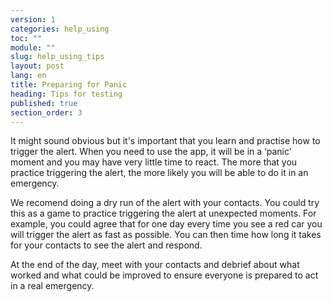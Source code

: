 ```yaml
---
version: 1
categories: help_using
toc: ""
module: ""
slug: help_using_tips
layout: post
lang: en
title: Preparing for Panic
heading: Tips for testing
published: true
section_order: 3
---
```


It might sound obvious but it's important that you learn and practise how to trigger the alert. When you need to use the app, it will be in a ‘panic’ moment and you may have very little time to react. The more that you practice triggering the alert, the more likely you will be able to do it in an emergency. 

We recomend doing a dry run of the alert with your contacts. You could try this as a game to practice triggering the alert at unexpected moments. For example, you could agree that for one day every time you see a red car you will trigger the alert as fast as possible. You can then time how long it takes for your contacts to see the alert and respond. 

At the end of the day, meet with your contacts and debrief about what worked and what could be improved to ensure everyone is prepared to act in a real emergency.
